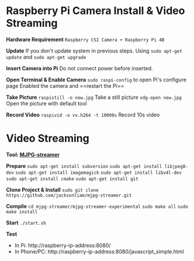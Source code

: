 # Raspberry Pi Camera Install & Video Streaming

**Hardware Requirement**
`Raspberry CSI Camera + Raspberry Pi 4B`

**Update**
If you don't update system in previous steps.
Using `sudo apt-get update` and `sudo apt-get upgrade`

**Insert Camera into Pi**
Do not connect power before inserted.

**Open Terminal & Enable Camera**
`sudo raspi-config` to open Pi's configure page
Enabled the camera and ==restart the Pi==

**Take Picture**
`raspistill -o new.jpg` Take a still picture
`xdg-open new.jpg` Open the picture with default tool

**Record Video**
`raspivid -o vv.h264 -t 10000s` Record 10s video

# Video Streaming

**Tool: [MJPG-streamer](https://github.com/jacksonliam/mjpg-streamer)**

**Prepare**
`sudo apt-get install subversion`
`sudo apt-get install libjpeg8-dev`
`sudo apt-get install imagemagick`
`sudo apt-get install libv4l-dev`
`sudo apt-get install cmake`
`sudo apt-get install git`

**Clone Project & Install**
`sudo git clone https://github.com/jacksonliam/mjpg-streamer.git`

**Compile**
`cd mjpg-streamer/mjpg-streamer-experimental`
`sudo make all`
`sudo make install`

**Start**
`./start.sh`

**Test**

* In Pi: http://raspberry-ip-address:8080/
* In Phone/PC: http://raspberry-ip-address:8080/javascript_simple.html


